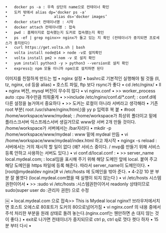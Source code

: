 	•	docker ps -a : 우측 상단의 name으로 컨테이너 확인
	•	도커 밖에서 alias dp='docker ps -a' 
	•	    “             alias ds='docker images’
	•	docker start 컨테이너명 : 시작
	•	docker attach 컨테이너명 : 접속
	•	pwd : 홈페이지로 접속했는지 도커로 접속했는지 확인
	•	ps -ef | grep nginx>> nginx가 돌고 있는 지 확인 (컨테이너가 중지되면 프로세스가 중지된다)
	•	curl https://get.volta.sh | bash
	•	volta install node@14 > node -v로 설치확인
	•	volta install pm2 > nom -v 로 설치 확인
	•	yum install python3 -y > python3 --version로 설치 확인
	•	express는 npm 모듈 이니까 npm으로 설치하면 된다

이미지를 친절하게 만드는 법
	•	nginx 설정
	•	bashrc로 기본적인 실행해야 될 것들 (ll, tz, nginx, cd 등을 alias)
	•	호스트 파일, ftp 보다 rsync가 좋다
	•	cd /etc/nginx/
	•	ll
	•	nginx 버전, mysql 버전이 무수히 많다 
	•	vi nginx.conf 
	•	>> worker_process auto  :cpu 개수만큼 띄워줄게
	•	>>include /etc/nginx/conf.d/*.conf;   : conf.d에  다른 설정을 늘거여서 중요하다
	•	>> 도커는 로컬이 아니라 서버라고 생각해라
	•	기존 root 부분( root         /usr/share/nginx/html;)을 yy p 입력후 복 붙
	•	 #root         /home/workspace/www/mydeal;  : /home/workspace가 최상위 폴더이고 밑에 플라스크서버 익스프레스서버 생길거므로 www랑 서버 2개 만들 것이다. /home/workspace가 서버에서는 /bar자리다
	•	mkdir -p /home/workspace/www/mydeal : www 밑에 mydeal 만듬
	•	vi /home/workspace/www/mydeal/index.html 하고 재시작
	•	ngingx -s reload : 서버에서는 거의 재시작 할 일이 없다 (왜? 서비스 중이다. / mvp를 만들기 위해 서비스 등록 안하고 사용하는 서버도 있다.) 
	•	vi conf.d/local.conf :
	•	>> server_name local.mydeal.com; : local임을 표시해 주기 위해 해당 도메인 앞에 local. 붙여 주고 해당 도메인을 https 파일에 등록 해준다. 따라서 server_name이 도메인이다.
	•	[root@mydealdev nginx]# vi /etc/hosts 에 도메인을 밖아 준다.
	•	4-2강 10 분 부분 잘 몰겟다 (local.mydeal.com했을 때 실행이 되지 않는다 )
	•	vi /etc/hosts 시스템권한이어서
	•	>> :sudo vi /etc/hosts :시스템권한이어서 readonly 상태이므로 sudo(super user do :관리자 권한) 으로 수정

￼
	•	local.mydeal.com 으로 접속>> This is Mydeal local nginx!! 브라우저에서치면 호스트 오에스로 80포트가 도커의 80으로넘어가짐
	•	vi nginx.conf 의 내용 중에서 주석 처리한 부분을 원래 상태로 돌려 놓는다.(nginx.conf는 웬만하면 손 대지 않는 것이 좋다.)
	•	exit로 나가면 컨테이너가 중지되므로 ctrl p, ctrl q로 껏다 켯다 하자
	•	15분 부터 다시
	•	

















